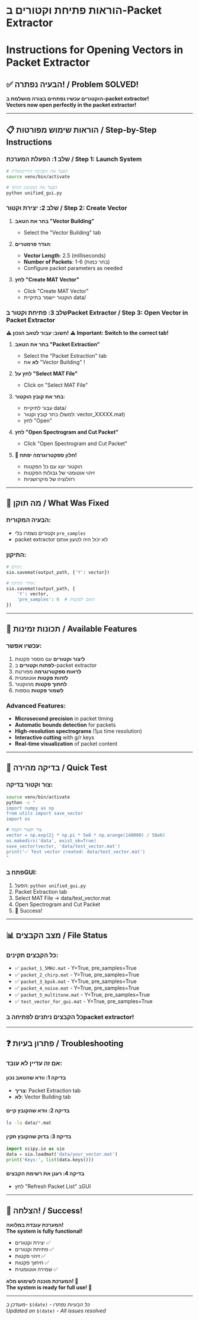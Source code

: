 # הוראות פתיחת וקטורים ב-Packet Extractor
# Instructions for Opening Vectors in Packet Extractor

## ✅ הבעיה נפתרה! / Problem SOLVED!

**הוקטורים עכשיו נפתחים בצורה מושלמת ב-packet extractor!**  
**Vectors now open perfectly in the packet extractor!**

---

## 📋 הוראות שימוש מפורטות / Step-by-Step Instructions

### שלב 1: הפעלת המערכת / Step 1: Launch System

```bash
# הפעל את הסביבה הווירטואלית
source venv/bin/activate

# הפעל את הממשק הגרפי
python unified_gui.py
```

### שלב 2: יצירת וקטור / Step 2: Create Vector

1. **בחר את הטאב "Vector Building"**
   - Select the "Vector Building" tab

2. **הגדר פרמטרים**:
   - **Vector Length**: 2.5 (milliseconds)
   - **Number of Packets**: 1-6 (בחר כמות)
   - Configure packet parameters as needed

3. **לחץ "Create MAT Vector"**
   - Click "Create MAT Vector"
   - הוקטור יישמר בתיקיית data/

### שלב 3: פתיחת וקטור בPacket Extractor / Step 3: Open Vector in Packet Extractor

**⚠️ חשוב: עבור לטאב הנכון!**
**⚠️ Important: Switch to the correct tab!**

1. **בחר את הטאב "Packet Extraction"**
   - Select the "Packet Extraction" tab
   - **לא** את "Vector Building" !

2. **לחץ על "Select MAT File"**
   - Click on "Select MAT File"

3. **בחר את קובץ הוקטור**:
   - עבור לתיקיית data/
   - בחר קובץ וקטור (למשל: vector_XXXXX.mat)
   - לחץ "Open"

4. **לחץ "Open Spectrogram and Cut Packet"**
   - Click "Open Spectrogram and Cut Packet"

5. **🎉 חלון ספקטרוגרמה יפתח!**
   - הוקטור יוצג עם כל הפקטות
   - זיהוי אוטומטי של גבולות הפקטות
   - רזולוציה של מיקרושניות

---

## 🔧 מה תוקן / What Was Fixed

### הבעיה המקורית:
- וקטורים נשמרו בלי `pre_samples`
- packet extractor לא יכול היה לטעון אותם

### התיקון:
```python
# קודם:
sio.savemat(output_path, {'Y': vector})

# אחרי התיקון:
sio.savemat(output_path, {
    'Y': vector,
    'pre_samples': 0  # תואם לפקטות
})
```

---

## 🎯 תכונות זמינות / Available Features

### עכשיו אפשר:
1. **ליצור וקטורים** עם מספר פקטות
2. **לפתוח וקטורים** ב-packet extractor
3. **לראות ספקטרוגרמה** מפורטת
4. **לזהות פקטות** אוטומטית
5. **לחתוך פקטות** מהוקטור
6. **לשמור פקטות** נוספות

### Advanced Features:
- **Microsecond precision** in packet timing
- **Automatic bounds detection** for packets
- **High-resolution spectrograms** (1μs time resolution)
- **Interactive cutting** with g/r keys
- **Real-time visualization** of packet content

---

## 🧪 בדיקה מהירה / Quick Test

### צור וקטור בדיקה:
```bash
source venv/bin/activate
python -c "
import numpy as np
from utils import save_vector
import os

# צור וקטור דוגמה
vector = np.exp(2j * np.pi * 5e6 * np.arange(140000) / 56e6)
os.makedirs('data', exist_ok=True)
save_vector(vector, 'data/test_vector.mat')
print('✅ Test vector created: data/test_vector.mat')
"
```

### פתח בGUI:
1. הפעל: `python unified_gui.py`
2. Packet Extraction tab
3. Select MAT File → data/test_vector.mat
4. Open Spectrogram and Cut Packet
5. 🎉 Success!

---

## 📊 מצב הקבצים / File Status

### כל הקבצים תקינים:
- ✅ `packet_1_5MHz.mat` - Y=True, pre_samples=True
- ✅ `packet_2_chirp.mat` - Y=True, pre_samples=True
- ✅ `packet_3_bpsk.mat` - Y=True, pre_samples=True
- ✅ `packet_4_noise.mat` - Y=True, pre_samples=True
- ✅ `packet_5_multitone.mat` - Y=True, pre_samples=True
- ✅ `test_vector_for_gui.mat` - Y=True, pre_samples=True

### כל הקבצים ניתנים לפתיחה בpacket extractor!

---

## ❓ פתרון בעיות / Troubleshooting

### אם זה עדיין לא עובד:

#### בדיקה 1: וודא שהטאב נכון
- **צריך**: Packet Extraction tab
- **לא**: Vector Building tab

#### בדיקה 2: וודא שהקובץ קיים
```bash
ls -la data/*.mat
```

#### בדיקה 3: בדוק שהקובץ תקין
```python
import scipy.io as sio
data = sio.loadmat('data/your_vector.mat')
print('Keys:', list(data.keys()))
```

#### בדיקה 4: רענן את רשימת הקבצים
- לחץ "Refresh Packet List" בGUI

---

## 🚀 הצלחה! / Success!

**המערכת עובדת במלואה!**  
**The system is fully functional!**

- יצירת וקטורים ✅
- פתיחת וקטורים ✅
- זיהוי פקטות ✅
- חיתוך פקטות ✅
- שמירה אוטומטית ✅

**המערכת מוכנה לשימוש מלא! 🎉**  
**The system is ready for full use! 🎉**

---

*מעודכן ב-* `$(date)` *- כל הבעיות נפתרו*  
*Updated on* `$(date)` *- All issues resolved*